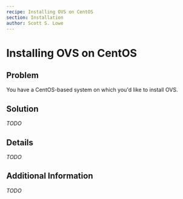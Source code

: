 ```yaml
---
recipe: Installing OVS on CentOS
section: Installation
author: Scott S. Lowe
---
```


# Installing OVS on CentOS

## Problem

You have a CentOS-based system on which you'd like to install OVS.

## Solution

_TODO_

## Details

_TODO_

## Additional Information

_TODO_
